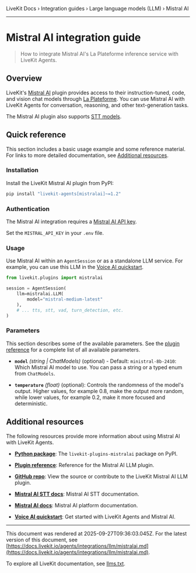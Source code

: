 LiveKit Docs › Integration guides › Large language models (LLM) › Mistral AI

---

# Mistral AI integration guide

> How to integrate Mistral AI's La Plateforme inference service with LiveKit Agents.

## Overview

LiveKit's [Mistral AI](https://mistral.ai/) plugin provides access to their instruction-tuned, code, and vision chat models through [La Plateforme](https://mistral.ai/products/la-plateforme). You can use Mistral AI with LiveKit Agents for conversation, reasoning, and other text-generation tasks.

The Mistral AI plugin also supports [STT models](https://docs.livekit.io/agents/integrations/stt/mistralai.md).

## Quick reference

This section includes a basic usage example and some reference material. For links to more detailed documentation, see [Additional resources](#additional-resources).

### Installation

Install the LiveKit Mistral AI plugin from PyPI:

```bash
pip install "livekit-agents[mistralai]~=1.2"

```

### Authentication

The Mistral AI integration requires a [Mistral AI API key](https://console.mistral.ai/api-keys/).

Set the `MISTRAL_API_KEY` in your `.env` file.

### Usage

Use Mistral AI within an `AgentSession` or as a standalone LLM service. For example, you can use this LLM in the [Voice AI quickstart](https://docs.livekit.io/agents/start/voice-ai.md).

```python
from livekit.plugins import mistralai

session = AgentSession(
    llm=mistralai.LLM(
        model="mistral-medium-latest"
    ),
    # ... tts, stt, vad, turn_detection, etc.
)

```

### Parameters

This section describes some of the available parameters. See the [plugin reference](https://docs.livekit.io/reference/python/v1/livekit/plugins/mistralai.md#livekit.plugins.mistralai.LLM) for a complete list of all available parameters.

- **`model`** _(string | ChatModels)_ (optional) - Default: `ministral-8b-2410`: Which Mistral AI model to use. You can pass a string or a typed enum from `ChatModels`.

- **`temperature`** _(float)_ (optional): Controls the randomness of the model's output. Higher values, for example 0.8, make the output more random, while lower values, for example 0.2, make it more focused and deterministic.

## Additional resources

The following resources provide more information about using Mistral AI with LiveKit Agents.

- **[Python package](https://pypi.org/project/livekit-plugins-mistralai)**: The `livekit-plugins-mistralai` package on PyPI.

- **[Plugin reference](https://docs.livekit.io/reference/python/v1/livekit/plugins/mistralai.md#livekit.plugins.mistralai.LLM)**: Reference for the Mistral AI LLM plugin.

- **[GitHub repo](https://github.com/livekit/agents/tree/main/livekit-plugins/livekit-plugins-mistralai)**: View the source or contribute to the LiveKit Mistral AI LLM plugin.

- **[Mistral AI STT docs](https://docs.livekit.io/agents/integrations/stt/mistralai.md)**: Mistral AI STT documentation.

- **[Mistral AI docs](https://docs.mistral.ai/)**: Mistral AI platform documentation.

- **[Voice AI quickstart](https://docs.livekit.io/agents/start/voice-ai.md)**: Get started with LiveKit Agents and Mistral AI.

---

This document was rendered at 2025-09-27T09:36:03.045Z.
For the latest version of this document, see [https://docs.livekit.io/agents/integrations/llm/mistralai.md](https://docs.livekit.io/agents/integrations/llm/mistralai.md).

To explore all LiveKit documentation, see [llms.txt](https://docs.livekit.io/llms.txt).